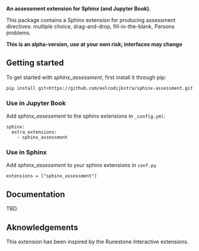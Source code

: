 **An assessment extension for Sphinx (and Jupyter Book).**

This package contains a Sphinx extension for producing assessment directives: multiple choice, drag-and-drop, fill-in-the-blank, Parsons problems.

**This is an alpha-version, use at your own risk; interfaces may change**

## Getting started

To get started with *sphinx_assessment*, first install it through pip:

```
pip install git+https://github.com/eelcodijkstra/sphinx-assessment.git
```

### Use in Jupyter Book

Add *sphinx_assessment* to the sphinx extensions in `_config.yml`:

```
sphinx:
  extra_extensions:
    - sphinx_assessment
```

### Use in Sphinx

Add *sphinx_assessment* to your sphinx extensions in `conf.py`

```
extensions = ["sphinx_assessment"]
```

## Documentation

TBD.

## Aknowledgements

This extension has been inspired by the Runestone Interactive extensions.
